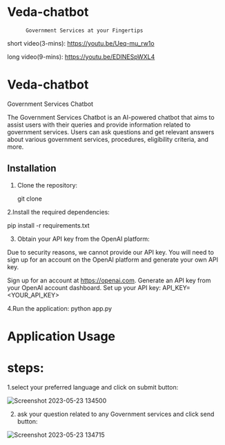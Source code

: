 # Veda-chatbot 
          Government Services at your Fingertips
short video(3-mins):
https://youtu.be/Ueq-mu_rw1o

long video(9-mins):
https://youtu.be/EDlNESpWXL4

# Veda-chatbot
Government Services Chatbot

The Government Services Chatbot is an AI-powered chatbot that aims to assist users with their queries and provide information related to government services. Users can ask questions and get relevant answers about various government services, procedures, eligibility criteria, and more.

## Installation

1. Clone the repository:

  
   git clone <repositorylink>

 2.Install the required dependencies:

pip install -r requirements.txt

 3. Obtain your API key from the OpenAI platform:

Due to security reasons, we cannot provide our API key. You will need to sign up for an account on the OpenAI platform and generate your own API key.

Sign up for an account at https://openai.com.
Generate an API key from your OpenAI account dashboard.
Set up your API key:
API_KEY=<YOUR_API_KEY>

4.Run the application:
python app.py
  
# Application Usage


# steps:


1.select your preferred language and click on submit button:


![Screenshot 2023-05-23 134500](https://github.com/ranjithkiran123/Veda_chatbot/assets/92369725/85e4500c-e5de-4849-8e7a-8a56c50ee3f2)



2. ask your question related to any Government services and click send button:


![Screenshot 2023-05-23 134715](https://github.com/ranjithkiran123/Veda_chatbot/assets/92369725/93213aa9-3f8d-441c-8e7b-923053707777)




